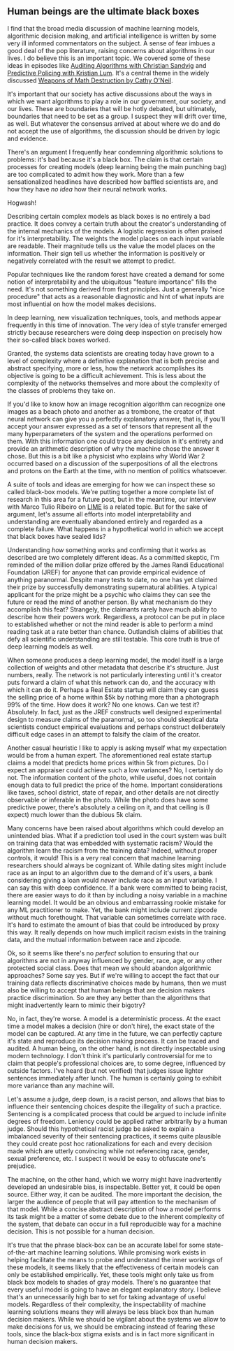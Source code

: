## Human beings are the ultimate black boxes

I find that the broad media discussion of machine learning models, algorithmic decision making, and artificial intelligence is written by some very ill informed commentators on the subject.  A sense of fear imbues a good deal of the pop literature, raising concerns about algorithms in our lives.  I do believe this is an important topic.  We covered some of these ideas in episodes like [Auditing Algorithms with Christian Sandvig](https://dataskeptic.com/blog/episodes/2016/auditing-algorithms) and [Predictive Policing with Kristian Lum](https://dataskeptic.com/blog/episodes/2016/predictive-policing).  It's a central theme in the widely discussed [Weapons of Math Destruction by Cathy O'Neil](https://dataskeptic.com/blog/book-reviews/2017/review-of-weapons-of-math-destruction-by-cathy-oneil).

It's important that our society has active discussions about the ways in which we want algorithms to play a role in our government, our society, and our lives.  These are boundaries that will be hotly debated, but ultimately, boundaries that need to be set as a group.  I suspect they will drift over time, as well.  But whatever the consensus arrived at about where we do and do not accept the use of algorithms, the discussion should be driven by logic and evidence.

There's an argument I frequently hear condemning algorithmic solutions to problems: it's bad because it's a black box.  The claim is that certain processes for creating models (deep learning being the main punching bag) are too complicated to admit how they work.  More than a few sensationalized headlines have described how baffled scientists are, and how they have *no idea* how their neural network works.

Hogwash!

Describing certain complex models as black boxes is no entirely a bad practice.  It does convey a certain truth about the creator's understanding of the internal mechanics of the models.  A logistic regression is often praised for it's interpretability.  The weights the model places on each input variable are readable.  Their magnitude tells us the value the model places on the information.  Their sign tell us whether the information is positively or negatively correlated with the result we attempt to predict.

Popular techniques like the random forest have created a demand for some notion of interpretability and the ubiquitous "feature importance" fills the need.  It's not something derived from first principles.  Just a generally "nice procedure" that acts as a reasonable diagnostic and hint of what inputs are most influential on how the model makes decisions.

In deep learning, new visualization techniques, tools, and methods appear frequently in this time of innovation.  The very idea of style transfer emerged strictly because researchers were doing deep inspection on precisely how their so-called black boxes worked.

Granted, the systems data scientists are creating today have grown to a level of complexity where a definitive explanation that is both precise and abstract specifying, more or less, how the network accomplishes its objective is going to be a difficult achievement.  This is less about the complexity of the networks themselves and more about the complexity of the classes of problems they take on.

If you'd like to know how an image recognition algorithm can recognize one images as a beach photo and another as a trombone, the creator of that neural network can give you a perfectly explanatory answer, that is, if you'll accept your answer expressed as a set of tensors that represent all the many hyperparameters of the system and the operations performed on them.  With this information one could trace any decision in it's entirety and provide an arithmetic description of why the machine chose the answer it chose.  But this is a bit like a physicist who explains why World War 2 occurred based on a discussion of the superpositions of all the electrons and protons on the Earth at the time, with no mention of politics whatsoever.

A suite of tools and ideas are emerging for how we can inspect these so called black-box models.  We're putting together a more complete list of research in this area for a future post, but in the meantime, our interview with Marco Tulio Ribeiro on [LIME](https://dataskeptic.com/blog/episodes/2016/trusting-machine-learning-models-with-lime) is a related topic.  But for the sake of argument, let's assume all efforts into model interpretability and understanding are eventually abandoned entirely and regarded as a complete failure.  What happens in a hypothetical world in which we accept that black boxes have sealed lids?

Understanding *how* something works and confirming that it works as described are two completely different ideas.  As a committed skeptic, I'm reminded of the million dollar prize offered by the James Randi Educational Foundation (JREF) for anyone that can provide empirical evidence of anything paranormal.  Despite many tests to date, no one has yet claimed their prize by successfully demonstrating supernatural abilities.  A typical applicant for the prize might be a psychic who claims they can see the future or read the mind of another person.  By what mechanism do they accomplish this feat?  Strangely, the claimants rarely have much ability to describe how their powers work.  Regardless, a protocol can be put in place to established whether or not the mind reader is able to perform a mind reading task at a rate better than chance.  Outlandish claims of abilities that defy all scientific understanding are still testable.  This core truth is true of deep learning models as well.

When someone produces a deep learning model, the model itself is a large collection of weights and other metadata that describe it's structure.  Just numbers, really.  The network is not particularly interesting until it's creator puts forward a claim of what this network can do, and the accuracy with which it can do it.  Perhaps a Real Estate startup will claim they can guess the selling price of a home within $5k by nothing more than a photograph 99% of the time.  How does it work?  No one knows.  Can we test it?  Absolutely.  In fact, just as the JREF constructs well designed experimental design to measure claims of the paranormal, so too should skeptical data scientists conduct empirical evaluations and perhaps construct deliberately difficult edge cases in an attempt to falsify the claim of the creator.

Another casual heuristic I like to apply is asking myself what my expectation would be from a human expert.  The aforementioned real estate startup claims a model that predicts home prices within 5k from pictures.  Do I expect an appraiser could achieve such a low variances?  No, I certainly do not.  The information content of the photo, while useful, does not contain enough data to full predict the price of the home.  Important considerations like taxes, school district, state of repair, and other details are not directly observable or inferable in the photo.  While the photo does have some predictive power, there's absolutely a ceiling on it, and that ceiling is (I expect) much lower than the dubious 5k claim.

Many concerns have been raised about algorithms which could develop an unintended bias.  What if a prediction tool used in the court system was built on training data that was embedded with systematic racism?  Would the algorithm learn the racism from the training data?  Indeed, without proper controls, it would!  This is a very real concern that machine learning researchers should always be cognizant of.  While dating sites might include race as an input to an algorithm due to the demand of it's users, a bank considering giving a loan would *never* include race as an input variable.  I can say this with deep confidence.  If a bank were committed to being racist, there are easier ways to do it than by including a noisy variable in a machine learning model.  It would be an obvious and embarrassing rookie mistake for any ML practitioner to make.  Yet, the bank might include current zipcode without much forethought.  That variable can sometimes correlate with race.  It's hard to estimate the amount of bias that could be introduced by proxy this way.  It really depends on how much implicit racism exists in the training data, and the mutual information between race and zipcode.

Ok, so it seems like there's no *perfect* solution to ensuring that our algorithms are not in anyway influenced by gender, race, age, or any other protected social class.  Does that mean we should abandon algorithmic approaches?  Some say yes.  But if we're willing to accept the fact that our training data reflects discriminative choices made by humans, then we must also be willing to accept that human beings that are decision makers practice discrimination.  So are they any better than the algorithms that might inadvertently learn to mimic their bigotry?

No, in fact, they're worse.  A model is a deterministic process.  At the exact time a model makes a decision (hire or don't hire), the exact state of the model can be captured.  At any time in the future, we can perfectly capture it's state and reproduce its decision making process.  It can be traced and audited.  A human being, on the other hand, is not directly inspectable using modern technology.  I don't think it's particularly controversial for me to claim that people's professional choices are, to some degree, influenced by outside factors.  I've heard (but not verified) that judges issue lighter sentences immediately after lunch.  The human is certainly going to exhibit more variance than any machine will.

Let's assume a judge, deep down, is a racist person, and allows that bias to influence their sentencing choices despite the illegality of such a practice.  Sentencing is a complicated process that could be argued to include infinite degrees of freedom.  Leniency could be applied rather arbitrarily by a human judge.  Should this hypothetical racist judge be asked to explain a imbalanced severity of their sentencing practices, it seems quite plausible they could create post hoc rationalizations for each and every decision made which are utterly convincing while not referencing race, gender, sexual preference, etc.  I suspect it would be easy to obfuscate one's prejudice.

The machine, on the other hand, which we worry might have inadvertently developed an undesirable bias, is inspectable.  Better yet, it could be open source.  Either way, it can be audited.  The more important the decision, the larger the audience of people that will pay attention to the mechanism of that model.  While a concise abstract description of how a model performs its task might be a matter of some debate due to the inherent complexity of the system, that debate can occur in a full reproducible way for a machine decision.  This is not possible for a human decision.

It's true that the phrase black-box can be an accurate label for some state-of-the-art machine learning solutions.  While promising work exists in helping facilitate the means to probe and understand the inner workings of these models, it seems likely that the effectiveness of certain models can only be established empirically.  Yet, these tools might only take us from black box models to shades of gray models.  There's no guarantee that every useful model is going to have an elegant explanatory story.  I believe that's an unnecessarily high bar to set for taking advantage of useful models.  Regardless of their complexity, the inspectability of machine learning solutions means they will always be less black box than human decision makers.  While we should be vigilant about the systems we allow to make decisions for us, we should be embracing instead of fearing these tools, since the black-box stigma exists and is in fact more significant in human decision makers.

